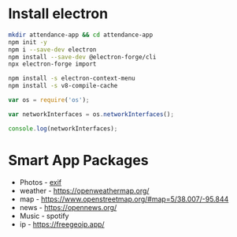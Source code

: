 

# Install electron

```sh
mkdir attendance-app && cd attendance-app
npm init -y
npm i --save-dev electron
npm install --save-dev @electron-forge/cli
npx electron-forge import

npm install -s electron-context-menu
npm install -s v8-compile-cache
```

```js
var os = require('os');

var networkInterfaces = os.networkInterfaces();

console.log(networkInterfaces);
```

# Smart App Packages

* Photos - [exif](https://www.npmjs.com/package/exifr)
* weather - https://openweathermap.org/
* map - https://www.openstreetmap.org/#map=5/38.007/-95.844
* news - https://opennews.org/
* Music - spotify
* ip - https://freegeoip.app/
